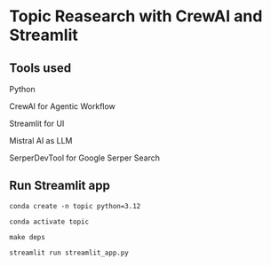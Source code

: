 # Topic Reasearch with CrewAI and Streamlit

## Tools used 
Python 

CrewAI for Agentic Workflow

Streamlit for UI

Mistral AI as LLM 

SerperDevTool for Google Serper Search



## Run Streamlit app
```
conda create -n topic python=3.12

conda activate topic

make deps

streamlit run streamlit_app.py

```
